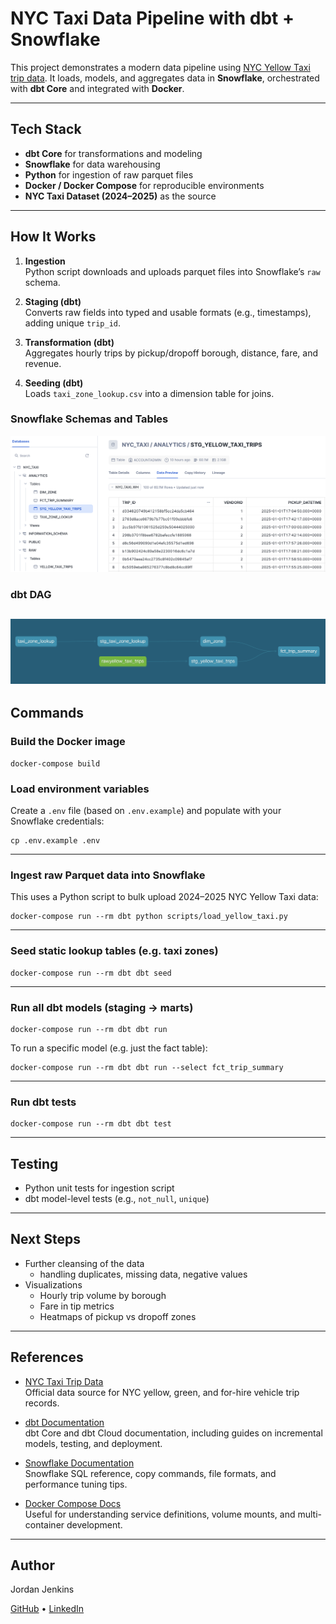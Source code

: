 # NYC Taxi Data Pipeline with dbt + Snowflake

This project demonstrates a modern data pipeline using [NYC Yellow Taxi trip data](https://www.nyc.gov/site/tlc/about/tlc-trip-record-data.page). It loads, models, and aggregates data in **Snowflake**, orchestrated with **dbt Core** and integrated with **Docker**.

---

## Tech Stack

- **dbt Core** for transformations and modeling
- **Snowflake** for data warehousing
- **Python** for ingestion of raw parquet files
- **Docker / Docker Compose** for reproducible environments
- **NYC Taxi Dataset (2024–2025)** as the source

---

## How It Works

1. **Ingestion**  
   Python script downloads and uploads parquet files into Snowflake’s `raw` schema.

2. **Staging (dbt)**  
   Converts raw fields into typed and usable formats (e.g., timestamps), adding unique `trip_id`.

3. **Transformation (dbt)**  
   Aggregates hourly trips by pickup/dropoff borough, distance, fare, and revenue.

4. **Seeding (dbt)**  
   Loads `taxi_zone_lookup.csv` into a dimension table for joins.

### Snowflake Schemas and Tables
![Snowflake database view showing ingestion and transformation tables](images/snowflake_tables.png)

### dbt DAG
![dbt DAG](images/dbt_DAG.png)
---

## Commands

### Build the Docker image
```
docker-compose build
```

### Load environment variables
Create a `.env` file (based on `.env.example`) and populate with your Snowflake credentials:

```
cp .env.example .env
```

---

### Ingest raw Parquet data into Snowflake
This uses a Python script to bulk upload 2024–2025 NYC Yellow Taxi data:

```
docker-compose run --rm dbt python scripts/load_yellow_taxi.py
```

---

### Seed static lookup tables (e.g. taxi zones)

```
docker-compose run --rm dbt dbt seed
```

---

### Run all dbt models (staging → marts)

```
docker-compose run --rm dbt dbt run
```

To run a specific model (e.g. just the fact table):

```
docker-compose run --rm dbt dbt run --select fct_trip_summary
```

---

### Run dbt tests

```
docker-compose run --rm dbt dbt test
```

---

## Testing
- Python unit tests for ingestion script
- dbt model-level tests (e.g., `not_null`, `unique`)

---

## Next Steps
- Further cleansing of the data
     - handling duplicates, missing data, negative values
- Visualizations
    - Hourly trip volume by borough
    - Fare in tip metrics
    - Heatmaps of pickup vs dropoff zones

---

## References

- [NYC Taxi Trip Data](https://www.nyc.gov/site/tlc/about/tlc-trip-record-data.page)  
  Official data source for NYC yellow, green, and for-hire vehicle trip records.

- [dbt Documentation](https://docs.getdbt.com)  
  dbt Core and dbt Cloud documentation, including guides on incremental models, testing, and deployment.

- [Snowflake Documentation](https://docs.snowflake.com)  
  Snowflake SQL reference, copy commands, file formats, and performance tuning tips.

- [Docker Compose Docs](https://docs.docker.com/compose/)  
  Useful for understanding service definitions, volume mounts, and multi-container development.

---

## Author

Jordan Jenkins

[GitHub](https://github.com/jordanjenkins) • [LinkedIn](https://www.linkedin.com/in/jordan-jenkins587/)
